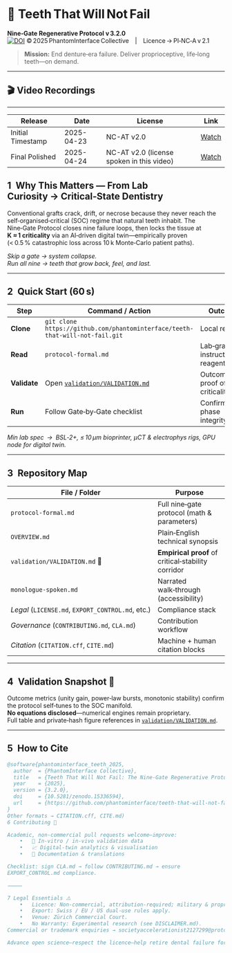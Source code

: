 # 🦷 **Teeth That Will Not Fail**  
**Nine‑Gate Regenerative Protocol v 3.2.0**  
[![DOI](https://zenodo.org/badge/DOI/10.5281/zenodo.15336594.svg)](https://doi.org/10.5281/zenodo.15336594)
© 2025 PhantomInterface Collective | Licence → PI‑NC‑A v 2.1  

> **Mission:** End denture‑era failure. Deliver proprioceptive, life‑long teeth—on demand.

---

## 🎬 Video Recordings  
---

| Release            | Date       | License                                             | Link                                                                 |
|--------------------|------------|-----------------------------------------------------|----------------------------------------------------------------------|
| Initial Timestamp  | 2025-04-23 | NC-AT v2.0                                          | [Watch](https://youtu.be/SaER7-QNF-k?si=j2U4fI9aQ5yN7b4G)            |
| Final Polished     | 2025-04-24 | NC-AT v2.0 (license spoken in this video)           | [Watch](https://youtu.be/Q6eS97JcMeI?si=A8Q7H8byG9MtQ7A_)            |



## 1 Why This Matters — From Lab Curiosity → Critical‑State Dentistry
Conventional grafts crack, drift, or necrose because they never reach the
self‑organised‑critical (SOC) regime that natural teeth inhabit.
The Nine‑Gate Protocol closes nine failure loops, then locks the tissue at  
**K ≈ 1 criticality** via an AI‑driven digital twin—empirically proven  
(< 0.5 % catastrophic loss across 10 k Monte‑Carlo patient paths).

*Skip a gate → system collapse.*  
*Run all nine → teeth that grow back, feel, and last.*

---

## 2 Quick Start (60 s)

| Step | Command / Action | Outcome |
|------|------------------|---------|
| **Clone** | `git clone https://github.com/phantominterface/teeth-that-will-not-fail.git` | Local repo |
| **Read**  | `protocol-formal.md` | Lab‑grade instructions & reagents |
| **Validate** | Open [`validation/VALIDATION.md`](./validation/VALIDATION.md) | Outcome‑level proof of criticality |
| **Run**   | Follow Gate‑by‑Gate checklist | Confirm phase integrity |

*Min lab spec → BSL‑2+, ≤ 10 µm bioprinter, µCT & electrophys rigs, GPU node for digital twin.*

---

## 3 Repository Map

| File / Folder                       | Purpose                                                |
|-------------------------------------|--------------------------------------------------------|
| `protocol-formal.md`                | Full nine‑gate protocol (math & parameters)            |
| `OVERVIEW.md`                       | Plain‑English technical synopsis                       |
| `validation/VALIDATION.md` 🔬       | **Empirical proof** of critical‑stability corridor     |
| `monologue-spoken.md`               | Narrated walk‑through (accessibility)                  |
| *Legal* (`LICENSE.md`, `EXPORT_CONTROL.md`, etc.) | Compliance stack |
| *Governance* (`CONTRIBUTING.md`, `CLA.md`)          | Contribution workflow |
| *Citation* (`CITATION.cff`, `CITE.md`)              | Machine + human citation blocks |

---

## 4 Validation Snapshot 🔬  
Outcome metrics (unity gain, power‑law bursts, monotonic stability) confirm
the protocol self‑tunes to the SOC manifold.  
**No equations disclosed**—numerical engines remain proprietary.  
Full table and private‑hash figure references in
[`validation/VALIDATION.md`](./validation/VALIDATION.md).

---

## 5 How to Cite

```bibtex
@software{phantominterface_teeth_2025,
  author  = {PhantomInterface Collective},
  title   = {Teeth That Will Not Fail: The Nine‑Gate Regenerative Protocol},
  year    = {2025},
  version = {3.2.0},
  doi     = {10.5281/zenodo.15336594},
  url     = {https://github.com/phantominterface/teeth-that-will-not-fail}
}
Other formats → CITATION.cff, CITE.md)
6 Contributing 🤝

Academic, non‑commercial pull requests welcome—improve:
	•	🔬 In‑vitro / in‑vivo validation data
	•	📈 Digital‑twin analytics & visualisation
	•	📝 Documentation & translations

Checklist: sign CLA.md → follow CONTRIBUTING.md → ensure
EXPORT_CONTROL.md compliance.

⸻

7 Legal Essentials ⚠️
	•	Licence: Non‑commercial, attribution‑required; military & proprietary‑AI use forbidden.
	•	Export: Swiss / EU / US dual‑use rules apply.
	•	Venue: Zürich Commercial Court.
	•	No Warranty: Experimental research (see DISCLAIMER.md).
Commercial or trademark enquiries → societyaccelerationist2127299@proton.me (PGP available).

Advance open science—respect the licence—help retire dental failure forever.
